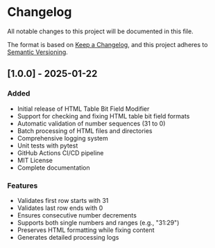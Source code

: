 # Changelog

All notable changes to this project will be documented in this file.

The format is based on [Keep a Changelog](https://keepachangelog.com/en/1.0.0/),
and this project adheres to [Semantic Versioning](https://semver.org/spec/v2.0.0.html).

## [1.0.0] - 2025-01-22

### Added
- Initial release of HTML Table Bit Field Modifier
- Support for checking and fixing HTML table bit field formats
- Automatic validation of number sequences (31 to 0)
- Batch processing of HTML files and directories
- Comprehensive logging system
- Unit tests with pytest
- GitHub Actions CI/CD pipeline
- MIT License
- Complete documentation

### Features
- Validates first row starts with 31
- Validates last row ends with 0
- Ensures consecutive number decrements
- Supports both single numbers and ranges (e.g., "31:29")
- Preserves HTML formatting while fixing content
- Generates detailed processing logs
